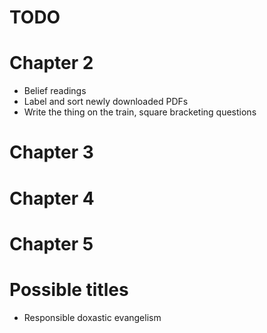 # TODO

# Chapter 2 

* Belief readings
* Label and sort newly downloaded PDFs
* Write the thing on the train, square bracketing questions

# Chapter 3 

# Chapter 4

# Chapter 5


# Possible titles
* Responsible doxastic evangelism


